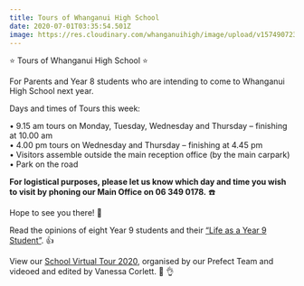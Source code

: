 ```yaml
---
title: Tours of Whanganui High School
date: 2020-07-01T03:35:54.501Z
image: https://res.cloudinary.com/whanganuihigh/image/upload/v1574907236/Events/GREEN_WHS_HEADER.jpg
---
```

⭐️ Tours of Whanganui High School ⭐️

For Parents and Year 8 students who are intending to come to Whanganui High School next year.

Days and times of Tours this week:

• 9.15 am tours on Monday, Tuesday, Wednesday and Thursday – finishing at 10.00 am  
• 4.00 pm tours on Wednesday and Thursday – finishing at 4.45 pm  
• Visitors assemble outside the main reception office (by the main carpark)  
• Park on the road

**For logistical purposes, please let us know which day and time you wish to visit by phoning our Main Office on 06 349 0178.** ☎️

Hope to see you there! 🙂

Read the opinions of eight Year 9 students and their [“Life as a Year 9 Student”](https://www.whanganuihigh.school.nz/news/2020-06-16-whanganui-high-school-june-newsletter/). 👍

View our [School Virtual Tour 2020](https://www.youtube.com/watch?v=9Xz7UrWCQoA), organised by our Prefect Team and videoed and edited by Vanessa Corlett. 🎥 👌